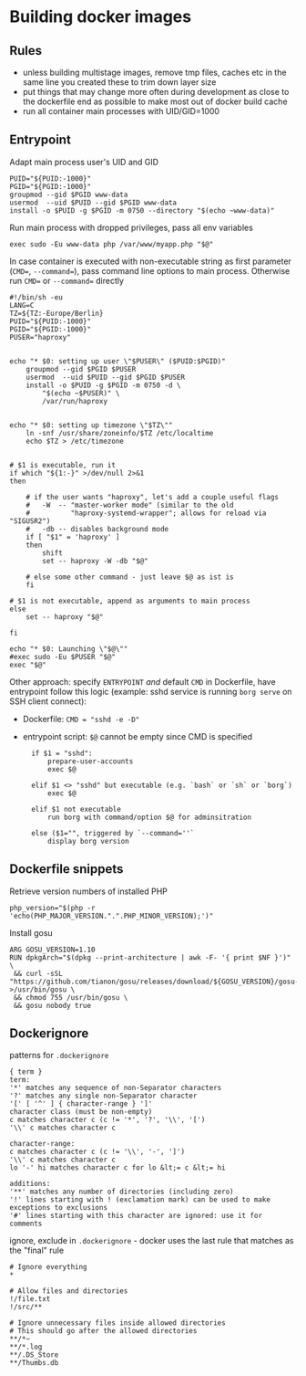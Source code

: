 Building docker images
======================

Rules
-----

* unless building multistage images, remove tmp files, caches etc in the same line you created these to trim down layer size
* put things that may change more often during development as close to the dockerfile end as possible to make most out of docker build cache
* run all container main processes with UID/GID=1000 


Entrypoint
----------

Adapt main process user's UID and GID

    PUID="${PUID:-1000}"
    PGID="${PGID:-1000}"
    groupmod --gid $PGID www-data
    usermod  --uid $PUID --gid $PGID www-data
    install -o $PUID -g $PGID -m 0750 --directory "$(echo ~www-data)"


Run main process with dropped privileges, pass all env variables

    exec sudo -Eu www-data php /var/www/myapp.php "$@"



In case container is executed with non-executable string as first parameter
(`CMD=`, `--command=`), pass command line options to main process. Otherwise
run `CMD=` or `--command=` directly


    #!/bin/sh -eu
    LANG=C
    TZ=${TZ:-Europe/Berlin}
    PUID="${PUID:-1000}"
    PGID="${PGID:-1000}"
    PUSER="haproxy"


    echo "* $0: setting up user \"$PUSER\" ($PUID:$PGID)"
        groupmod --gid $PGID $PUSER
        usermod  --uid $PUID --gid $PGID $PUSER
        install -o $PUID -g $PGID -m 0750 -d \
            "$(echo ~$PUSER)" \
            /var/run/haproxy


    echo "* $0: setting up timezone \"$TZ\""
        ln -snf /usr/share/zoneinfo/$TZ /etc/localtime
        echo $TZ > /etc/timezone


    # $1 is executable, run it
    if which "${1:-}" >/dev/null 2>&1
    then

        # if the user wants "haproxy", let's add a couple useful flags
        #   -W  -- "master-worker mode" (similar to the old
        #          "haproxy-systemd-wrapper"; allows for reload via "SIGUSR2")
        #   -db -- disables background mode
        if [ "$1" = 'haproxy' ]
        then
            shift
            set -- haproxy -W -db "$@"

        # else some other command - just leave $@ as ist is
        fi

    # $1 is not executable, append as arguments to main process
    else
        set -- haproxy "$@"

    fi

    echo "* $0: Launching \"$@\""
    #exec sudo -Eu $PUSER "$@"
    exec "$@"


Other approach: specify `ENTRYPOINT` *and* default `CMD` in Dockerfile, have entrypoint follow this logic (example: sshd service is running `borg serve` on SSH client connect):


* Dockerfile:  `CMD = "sshd -e -D"`
* entrypoint script: `$@` cannot be empty since CMD is specified

        if $1 = "sshd":
            prepare-user-accounts
            exec $@

        elif $1 <> "sshd" but executable (e.g. `bash` or `sh` or `borg`)
            exec $@

        elif $1 not executable
            run borg with command/option $@ for adminsitration

        else ($1="", triggered by `--command=''`
            display borg version



Dockerfile snippets
-------------------

Retrieve version numbers of installed PHP

    php_version="$(php -r 'echo(PHP_MAJOR_VERSION.".".PHP_MINOR_VERSION);')"

Install gosu

    ARG GOSU_VERSION=1.10
    RUN dpkgArch="$(dpkg --print-architecture | awk -F- '{ print $NF }')" \
     && curl -sSL "https://github.com/tianon/gosu/releases/download/${GOSU_VERSION}/gosu-${dpkgArch}" >/usr/bin/gosu \
     && chmod 755 /usr/bin/gosu \
     && gosu nobody true



Dockerignore
------------

patterns for `.dockerignore`

    { term }
    term:
    '*' matches any sequence of non-Separator characters
    '?' matches any single non-Separator character
    '[' [ '^' ] { character-range } ']'
    character class (must be non-empty)
    c matches character c (c != '*', '?', '\\', '[')
    '\\' c matches character c

    character-range:
    c matches character c (c != '\\', '-', ']')
    '\\' c matches character c
    lo '-' hi matches character c for lo &lt;= c &lt;= hi

    additions:
    '**' matches any number of directories (including zero)
    '!' lines starting with ! (exclamation mark) can be used to make exceptions to exclusions
    '#' lines starting with this character are ignored: use it for comments


ignore, exclude in `.dockerignore` - docker uses the last rule that matches as
the "final" rule

    # Ignore everything
    *

    # Allow files and directories
    !/file.txt
    !/src/**

    # Ignore unnecessary files inside allowed directories
    # This should go after the allowed directories
    **/*~
    **/*.log
    **/.DS_Store
    **/Thumbs.db

